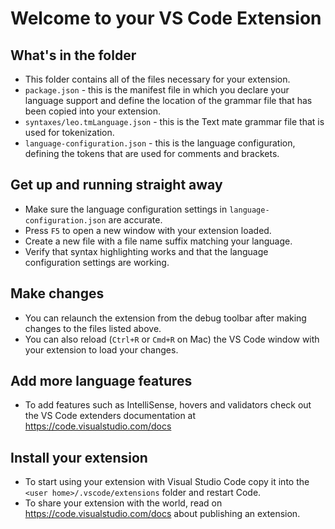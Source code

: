 # Welcome to your VS Code Extension

## What's in the folder

* This folder contains all of the files necessary for your extension.
* `package.json` - this is the manifest file in which you declare your language support and define the location of the
  grammar file that has been copied into your extension.
* `syntaxes/leo.tmLanguage.json` - this is the Text mate grammar file that is used for tokenization.
* `language-configuration.json` - this is the language configuration, defining the tokens that are used for comments and
  brackets.

## Get up and running straight away

* Make sure the language configuration settings in `language-configuration.json` are accurate.
* Press `F5` to open a new window with your extension loaded.
* Create a new file with a file name suffix matching your language.
* Verify that syntax highlighting works and that the language configuration settings are working.

## Make changes

* You can relaunch the extension from the debug toolbar after making changes to the files listed above.
* You can also reload (`Ctrl+R` or `Cmd+R` on Mac) the VS Code window with your extension to load your changes.

## Add more language features

* To add features such as IntelliSense, hovers and validators check out the VS Code extenders documentation
  at https://code.visualstudio.com/docs

## Install your extension

* To start using your extension with Visual Studio Code copy it into the `<user home>/.vscode/extensions` folder and
  restart Code.
* To share your extension with the world, read on https://code.visualstudio.com/docs about publishing an extension.

